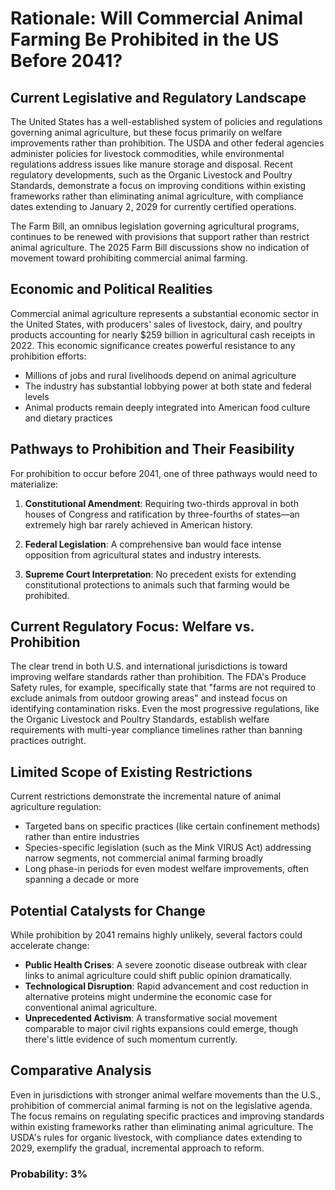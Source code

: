 # Rationale: Will Commercial Animal Farming Be Prohibited in the US Before 2041?

## Current Legislative and Regulatory Landscape

The United States has a well-established system of policies and regulations governing animal agriculture, but these focus primarily on welfare improvements rather than prohibition. The USDA and other federal agencies administer policies for livestock commodities, while environmental regulations address issues like manure storage and disposal. Recent regulatory developments, such as the Organic Livestock and Poultry Standards, demonstrate a focus on improving conditions within existing frameworks rather than eliminating animal agriculture, with compliance dates extending to January 2, 2029 for currently certified operations.

The Farm Bill, an omnibus legislation governing agricultural programs, continues to be renewed with provisions that support rather than restrict animal agriculture. The 2025 Farm Bill discussions show no indication of movement toward prohibiting commercial animal farming.

## Economic and Political Realities

Commercial animal agriculture represents a substantial economic sector in the United States, with producers' sales of livestock, dairy, and poultry products accounting for nearly $259 billion in agricultural cash receipts in 2022. This economic significance creates powerful resistance to any prohibition efforts:

- Millions of jobs and rural livelihoods depend on animal agriculture
- The industry has substantial lobbying power at both state and federal levels
- Animal products remain deeply integrated into American food culture and dietary practices

## Pathways to Prohibition and Their Feasibility

For prohibition to occur before 2041, one of three pathways would need to materialize:

1. **Constitutional Amendment**: Requiring two-thirds approval in both houses of Congress and ratification by three-fourths of states—an extremely high bar rarely achieved in American history.

2. **Federal Legislation**: A comprehensive ban would face intense opposition from agricultural states and industry interests.

3. **Supreme Court Interpretation**: No precedent exists for extending constitutional protections to animals such that farming would be prohibited.

## Current Regulatory Focus: Welfare vs. Prohibition

The clear trend in both U.S. and international jurisdictions is toward improving welfare standards rather than prohibition. The FDA's Produce Safety rules, for example, specifically state that "farms are not required to exclude animals from outdoor growing areas" and instead focus on identifying contamination risks. Even the most progressive regulations, like the Organic Livestock and Poultry Standards, establish welfare requirements with multi-year compliance timelines rather than banning practices outright.

## Limited Scope of Existing Restrictions

Current restrictions demonstrate the incremental nature of animal agriculture regulation:

- Targeted bans on specific practices (like certain confinement methods) rather than entire industries
- Species-specific legislation (such as the Mink VIRUS Act) addressing narrow segments, not commercial animal farming broadly
- Long phase-in periods for even modest welfare improvements, often spanning a decade or more

## Potential Catalysts for Change

While prohibition by 2041 remains highly unlikely, several factors could accelerate change:

- **Public Health Crises**: A severe zoonotic disease outbreak with clear links to animal agriculture could shift public opinion dramatically.
- **Technological Disruption**: Rapid advancement and cost reduction in alternative proteins might undermine the economic case for conventional animal agriculture.
- **Unprecedented Activism**: A transformative social movement comparable to major civil rights expansions could emerge, though there's little evidence of such momentum currently.

## Comparative Analysis

Even in jurisdictions with stronger animal welfare movements than the U.S., prohibition of commercial animal farming is not on the legislative agenda. The focus remains on regulating specific practices and improving standards within existing frameworks rather than eliminating animal agriculture. The USDA's rules for organic livestock, with compliance dates extending to 2029, exemplify the gradual, incremental approach to reform.

### Probability: 3%